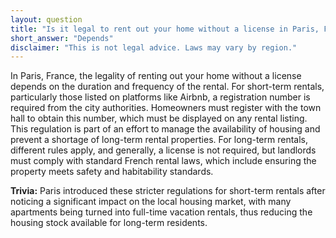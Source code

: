 ```yaml
---
layout: question
title: "Is it legal to rent out your home without a license in Paris, France?"
short_answer: "Depends"
disclaimer: "This is not legal advice. Laws may vary by region."
---
```


In Paris, France, the legality of renting out your home without a license depends on the duration and frequency of the rental. For short-term rentals, particularly those listed on platforms like Airbnb, a registration number is required from the city authorities. Homeowners must register with the town hall to obtain this number, which must be displayed on any rental listing. This regulation is part of an effort to manage the availability of housing and prevent a shortage of long-term rental properties. For long-term rentals, different rules apply, and generally, a license is not required, but landlords must comply with standard French rental laws, which include ensuring the property meets safety and habitability standards.

**Trivia:** Paris introduced these stricter regulations for short-term rentals after noticing a significant impact on the local housing market, with many apartments being turned into full-time vacation rentals, thus reducing the housing stock available for long-term residents.
